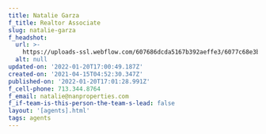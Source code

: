 ```yaml
---
title: Natalie Garza
f_title: Realtor Associate
slug: natalie-garza
f_headshot:
  url: >-
    https://uploads-ssl.webflow.com/607686dcda5167b392aeffe3/6077c68e3b9ec9e03e51a754_6034754489a3aoptimized_1fbe4e9962480246bb3437b5bc8589d8-1.jpeg
  alt: null
updated-on: '2022-01-20T17:00:49.187Z'
created-on: '2021-04-15T04:52:30.347Z'
published-on: '2022-01-20T17:01:28.991Z'
f_cell-phone: 713.344.8764
f_email: natalie@nanproperties.com
f_if-team-is-this-person-the-team-s-lead: false
layout: '[agents].html'
tags: agents
---
```



